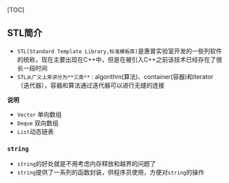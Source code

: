 [TOC]

## STL简介

- `STL(Standard Template Library,标准模板库)`是惠普实验室开发的一些列软件的统称，现在主要出现在C++中，但是在被引入C++之前该技术已经存在了很长一段时间
- `STL从广义上来讲分为**三类**：`algorithm(算法)、container(容器)和iterator（迭代器），容器和算法通过迭代器可以进行无缝的连接

**说明**

- `Vector` 单向数组
- `Deque` 双向数组
- `List`动态链表

### `string`

- `string`的好处就是不用考虑内存释放和越界的问题了
- `string`提供了一系列的函数封装，供程序员使用，方便对`string`的操作

